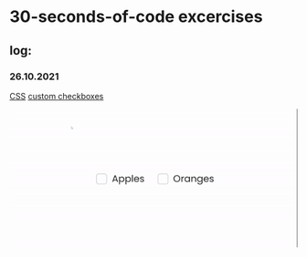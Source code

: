 # 30-seconds-of-code excercises

## log:

### 26.10.2021

[CSS](/css) [custom checkboxes](/css/custom-checkbox)

![30 seconds of code - custom checkboxes - akinozgen](/css/custom-checkbox/custom-checkboxes.gif)